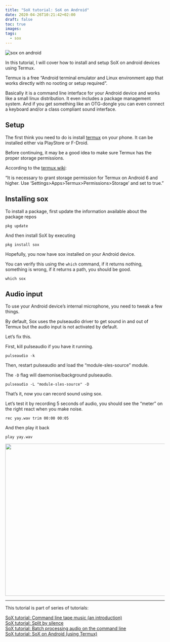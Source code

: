 ```yaml
---
title: "SoX tutorial: SoX on Android"
date: 2020-04-26T10:21:42+02:00
draft: false
toc: true
images:
tags:
  - sox
---
```


![sox on android](/img/small/sox-android-2.jpg)

In this tutorial, I will cover how to install and setup SoX on android devices using Termux.

Termux is a free &#8220;Android terminal emulator and Linux environment app that works directly with no rooting or setup required&#8221;.

Basically it is a command line interface for your Android device and works like a small linux distribution. It even includes a package management system. And if you get something like an OTG-dongle you can even connect a keyboard and/or a class compliant sound interface.

## Setup

The first think you need to do is install [termux][1] on your phone. It can be installed either via PlayStore or F-Droid.

Before continuing, it may be a good idea to make sure Termux has the proper storage permissions.

According to the [termux wiki][2]:
  
&#8220;It is necessary to grant storage permission for Termux on Android 6 and higher. Use &#8216;Settings>Apps>Termux>Permissions>Storage&#8217; and set to true.&#8221;

## Installing sox

To install a package, first update the information available about the package repos

    pkg update
    

And then install SoX by executing

    pkg install sox
    

Hopefully, you now have sox installed on your Android device.
  
You can verify this using the `which` command, if it returns nothing, something is wrong, if it returns a path, you should be good.

    which sox
    

## Audio input

To use your Android device&#8217;s internal microphone, you need to tweak a few things.

By default, Sox uses the pulseaudio driver to get sound in and out of Termux but the audio input is not activated by default.

Let&#8217;s fix this.

First, kill pulseaudio if you have it running.

    pulseaudio -k
    

Then, restart pulseaudio and load the &#8220;module-sles-source&#8221; module.

The `-D` flag will daemonise/background pulseaudio.

    pulseaudio -L "module-sles-source" -D
    

That&#8217;s it, now you can record sound using sox.

Let&#8217;s test it by recording 5 seconds of audio, you should see the &#8220;meter&#8221; on the right react when you make noise.

    rec yay.wav trim 00:00 00:05
    

And then play it back

    play yay.wav
    

[<img class="alignnone size-large wp-image-847" src="https://www.madskjeldgaard.dk/wp-content/uploads/2020/03/IMG_2430-1024x768.jpg" alt="" width="640" height="480" srcset="https://www.madskjeldgaard.dk/wp-content/uploads/2020/03/IMG_2430-1024x768.jpg 1024w, https://www.madskjeldgaard.dk/wp-content/uploads/2020/03/IMG_2430-300x225.jpg 300w, https://www.madskjeldgaard.dk/wp-content/uploads/2020/03/IMG_2430-768x576.jpg 768w, https://www.madskjeldgaard.dk/wp-content/uploads/2020/03/IMG_2430-1536x1152.jpg 1536w, https://www.madskjeldgaard.dk/wp-content/uploads/2020/03/IMG_2430.jpg 2000w" sizes="(max-width: 640px) 100vw, 640px" />][3]

* * *

This tutorial is part of series of tutorials:

<div class="display-posts-listing">
  <div class="listing-item">
    <span class="dps-portfolio-list-item"><a class="dps-title entry-title" id="no-decoration" href="https://www.madskjeldgaard.dk/sox-tutorial-command-line-tape-music-an-introduction/">SoX tutorial: Command line tape music (an introduction)</a></span>
  </div>
  
  <div class="listing-item">
    <span class="dps-portfolio-list-item"><a class="dps-title entry-title" id="no-decoration" href="https://www.madskjeldgaard.dk/sox-tutorial-split-by-silence/">SoX tutorial: Split by silence</a></span>
  </div>
  
  <div class="listing-item">
    <span class="dps-portfolio-list-item"><a class="dps-title entry-title" id="no-decoration" href="https://www.madskjeldgaard.dk/sox-tutorial-batch-processing-audio-on-the-command-line/">SoX tutorial: Batch processing audio on the command line</a></span>
  </div>
  
  <div class="listing-item">
    <span class="dps-portfolio-list-item"><a class="dps-title entry-title" id="no-decoration" href="https://www.madskjeldgaard.dk/sox-tutorial-using-sox-on-android-using-termux/">SoX tutorial: SoX on Android (using Termux)</a></span>
  </div>
</div>

&nbsp;

 [1]: https://termux.com/
 [2]: https://wiki.termux.com/wiki/Termux-setup-storage
 [3]: https://www.madskjeldgaard.dk/wp-content/uploads/2020/03/IMG_2430.jpg
